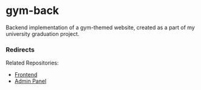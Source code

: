 # gym-back

Backend implementation of a gym-themed website, created as a part of my university graduation project.

### Redirects

Related Repositories:
- [Frontend](https://github.com/sszzmmnn/gym-front)
- [Admin Panel](https://github.com/sszzmmnn/gym-admin)

